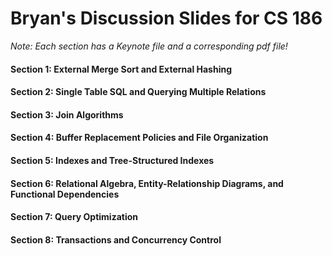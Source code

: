 # Bryan's Discussion Slides for CS 186
*Note: Each section has a Keynote file and a corresponding pdf file!*
#### Section 1: External Merge Sort and External Hashing
#### Section 2: Single Table SQL and Querying Multiple Relations 
#### Section 3: Join Algorithms
#### Section 4: Buffer Replacement Policies and File Organization
#### Section 5: Indexes and Tree-Structured Indexes
#### Section 6: Relational Algebra, Entity-Relationship Diagrams, and Functional Dependencies
#### Section 7: Query Optimization
#### Section 8: Transactions and Concurrency Control

